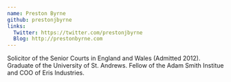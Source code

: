 ```yaml
---
name: Preston Byrne
github: prestonjbyrne
links:
  Twitter: https://twitter.com/prestonjbyrne
  Blog: http://prestonbyrne.com
---
```


Solicitor of the Senior Courts in England and Wales (Admitted 2012). Graduate of the University of St. Andrews. Fellow of the Adam Smith Institue and COO of Eris Industries.